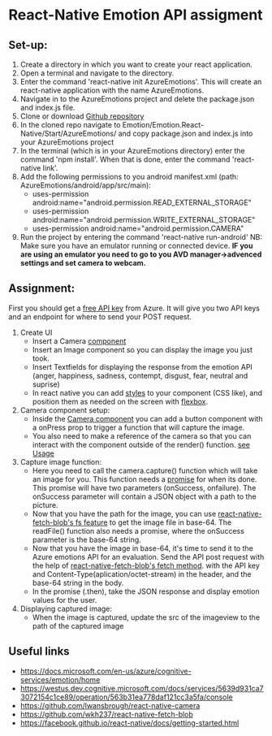 # React-Native Emotion API assigment
## Set-up:
1. Create a directory in which you want to create your react application.
2. Open a terminal and navigate to the directory.
3. Enter the command 'react-native init AzureEmotions'. This will create an react-native application with the name AzureEmotions.
4. Navigate in to the AzureEmotions project and delete the package.json and index.js file.
5. Clone or download [Github repository](https://github.com/Xablu/techdays-hackathon)
6. In the cloned repo navigate to Emotion/Emotion.React-Native/Start/AzureEmotions/ and copy package.json and index.js into your AzureEmotions project
7. In the terminal (which is in your AzureEmotions directory) enter the command 'npm install'. When that is done, enter the command 'react-native link'.
8. Add the following permissions to you android manifest.xml (path: AzureEmotions/android/app/src/main):
    * uses-permission android:name="android.permission.READ_EXTERNAL_STORAGE"
    * uses-permission android:name="android.permission.WRITE_EXTERNAL_STORAGE"
    * uses-permission android:name="android.permission.CAMERA"
9. Run the project by entering the command 'react-native run-android' NB: Make sure you have an emulator running or connected device. **IF you are using an emulator you need to go to you AVD manager->advenced settings and set camera to webcam.**

## Assignment:
First you should get a [free API key](https://azure.microsoft.com/en-us/try/cognitive-services/) from Azure. It will give you two API keys and an endpoint for where to send your POST request. 

1. Create UI
    * Insert a Camera [component](https://github.com/lwansbrough/react-native-camera) 
    * Insert an Image component so you can display the image you just took.
    * Insert Textfields for displaying the response from the emotion API (anger, happiness, sadness, contempt, disgust, fear, neutral and suprise)
    * In react native you can add [styles](https://facebook.github.io/react-native/docs/stylesheet.html) to your component (CSS like), and position them as needed on the screen with [flexbox](http://facebook.github.io/react-native/releases/0.49/docs/flexbox.html#layout-with-flexbox).
2. Camera component setup:
    * Inside the [Camera component](https://github.com/lwansbrough/react-native-camera) you can add a button component with a onPress prop to trigger a function that will capture the image. 
    * You also need to make a reference of the camera so that you can interact with the component outside of the render() function. [see Usage](https://github.com/lwansbrough/react-native-camera)
3. Capture image function:
    * Here you need to call the camera.capture() function which will take an image for you. This function needs a [promise](https://developer.mozilla.org/en-US/docs/Web/JavaScript/Reference/Global_Objects/Promise/then) for when its done. This promise will have two parameters (onSuccess, onfailure). The onSuccess parameter will contain a JSON object with a path to the picture. 
    * Now that you have the path for the image, you can use [react-native-fetch-blob's fs feature](https://github.com/wkh237/react-native-fetch-blob#user-content-file-system) to get the image file in base-64. The readFile() function also needs a promise, where the onSuccess parameter is the base-64 string.
    * Now that you have the image in base-64, it's time to send it to the Azure emotions API for an evaluation. Send the API post request with the help of [react-native-fetch-blob's fetch method](https://github.com/wkh237/react-native-fetch-blob#user-content-regular-request). with the API key and Content-Type(aplication/octet-stream) in the header, and the base-64 string in the body. 
    * In the promise (.then), take the JSON response and display emotion values for the user.
4. Displaying captured image:
    * When the image is captured, update the src of the imageview to the path of the captured image


## Useful links

* https://docs.microsoft.com/en-us/azure/cognitive-services/emotion/home
* https://westus.dev.cognitive.microsoft.com/docs/services/5639d931ca73072154c1ce89/operation/563b31ea778daf121cc3a5fa/console
* https://github.com/lwansbrough/react-native-camera 
* https://github.com/wkh237/react-native-fetch-blob
* https://facebook.github.io/react-native/docs/getting-started.html
